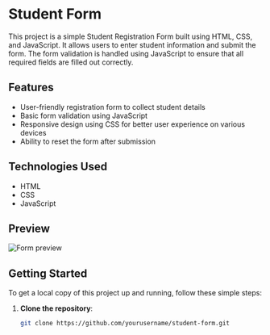 # Student Form

This project is a simple Student Registration Form built using HTML, CSS, and JavaScript. It allows users to enter student information and submit the form. The form validation is handled using JavaScript to ensure that all required fields are filled out correctly.

## Features

- User-friendly registration form to collect student details
- Basic form validation using JavaScript
- Responsive design using CSS for better user experience on various devices
- Ability to reset the form after submission

## Technologies Used

- HTML
- CSS
- JavaScript

## Preview

![Form preview](link_to_your_screenshot.png)

## Getting Started

To get a local copy of this project up and running, follow these simple steps:

1. **Clone the repository**:
   ```bash
   git clone https://github.com/yourusername/student-form.git
